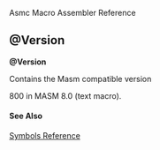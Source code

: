 Asmc Macro Assembler Reference

## @Version

**@Version**


Contains the Masm compatible version

800 in MASM 8.0 (text macro).

#### See Also

[Symbols Reference](readme.md)